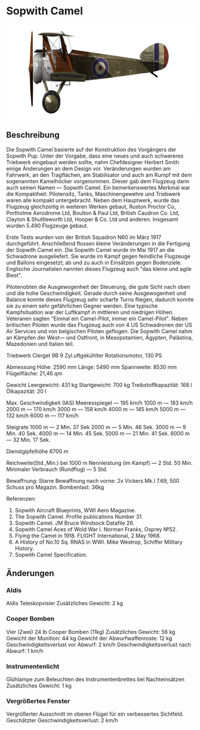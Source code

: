 # Sopwith Camel

![sopcamel](../images/sopcamel.png)

## Beschreibung

Die Sopwith Camel basierte auf der Konstruktion des Vorgängers der Sopwith Pup. Unter der Vorgabe, dass eine neues und auch schwereres Triebwerk eingebaut werden sollte, nahm Chefdesigner Herbert Smith einige Änderungen an dem Design vor. Veränderungen wurden am Fahrwerk, an den Tragflächen, am Stabilisator und auch am Rumpf mit dem sogenannten Kamelhöcker vorgenommen. Dieser gab dem Flugzeug dann auch seinen Namen — Sopwith Camel. Ein bemerkenswertes Merkmal war die Kompaktheit: Pilotensitz, Tanks, Maschinengewehre und Triebwerk waren alle kompakt untergebracht. Neben dem Hauptwerk, wurde das Flugzeug gleichzeitig in weiteren Werken gebaut, Ruston Proctor Co, Portholme Aerodrome Ltd, Boulton & Paul Ltd, British Caudron Co. Ltd, Clayton & Shuttleworth Ltd, Hooper & Co. Ltd und anderen. Insgesamt wurden 5.490 Flugzeuge gebaut.

Erste Tests wurden von der British Squadron N60 im März 1917 durchgeführt. Anschließend flossen kleine Veränderungen in die Fertigung der Sopwith Camel ein. Die Sopwith Camel wurde im Mai 1917 an die Schwadrone ausgeliefert. Sie wurde im Kampf gegen feindliche Flugzeuge und Ballons eingesetzt; ab und zu auch in Einsätzen gegen Bodenziele.  Englische Journalisten nannten dieses Flugzeug auch "das kleine und agile Biest".

Pilotenobten die Ausgewogenheit der Steuerung, die gute Sicht nach oben und die hohe Geschwindigkeit. Gerade durch seine Ausgewogenheit und Balance konnte dieses Flugzeug sehr scharfe Turns fliegen, dadurch konnte sie zu einem sehr gefährlichen Gegner werden. Eine typische Kampfsituation war der Luftkampf in mittleren und niedrigen Höhen. Veteranen sagten "Einmal ein Camel-Pilot, immer ein Camel-Pilot". Neben britischen Piloten wurde das Flugzeug auch von 4 US Schwadronen der US Air Services und von belgischen Piloten geflogen. Die Sopwith Camel nahm an Kämpfen der West— und Ostfront, in Mesopotamien, Ägypten, Palästina, Mazedonien und Italien teil.


Triebwerk
Clerget 9B 9 Zyl.uftgekühlter Rotationsmotor, 130 PS

Abmessung
Höhe: 2590 mm
Länge: 5490 mm
Spannweite: 8530 mm
Flügelfläche: 21,46 qm

Gewicht
Leergewicht: 431 kg
Startgewicht: 700 kg
Treibstoffkapazität: 168 l
Ölkapazität: 20 l

Max. Geschwindigkeit (IAS)
Meeresspiegel — 195 km/h
1000 m — 183 km/h
2000 m — 170 km/h
3000 m — 158 km/h
4000 m — 145 km/h
5000 m — 132 km/h
6000 m — 117 km/h

Steigrate
1000 m — 2 Min. 37 Sek
2000 m — 5 Min. 46 Sek.
3000 m — 9 Min. 40 Sek.
4000 m — 14 Min. 45 Sek.
5000 m — 21 Min. 41 Sek.
6000 m — 32 Min. 17 Sek.

Dienstgipfelhöhe 6700 m

Reichweite(Std.,Min.) bei 1000 m
Nennleistung (im Kampf) — 2 Std. 50 Min.
Minimaler Verbrauch (Rundflug) — 5 Std.

Bewaffnung:
Starre Bewaffnung nach vorne: 2х Vickers Mk.I 7.69, 500 Schuss pro Magazin.
Bombenlast: 36kg 

Referenzen:
1) Sopwith Aircraft Blueprints, WWI Aero Magazine.
2) The Sopwith Camel. Profile publications Number 31.
3) Sopwith Camel.  JM Bruce Windsock Datafile 26.
4) Sopwith Camel Aces of Wold War I.  Norman Franks,  Osprey №52.
5) Flying the Camel in 1918. FLIGHT International, 2 May 1968.
6) A History of No.10 Sq. RNAS in WWI. Mike Westrop, Schiffer Military History.
7) Sopwith Camel Specification.

## Änderungen

### Aldis

Aldis Teleskopvisier
Zusätzliches Gewicht: 2 kg

### Cooper Bomben

Vier (Zwei) 24 lb Cooper Bomben (11kg)
Zusätzliches Gewicht: 56 kg
Gewicht der Munition: 44 kg
Gewicht der Abwurfwaffenroste: 12 kg
Geschwindigkeitsverlust vor Abwurf: 2 km/h
Geschwindigkeitsverlust nach Abwurf: 1 km/h

### Instrumentenlicht

Glühlampe zum Beleuchten des Instrumentenbrettes bei Nachteinsätzen
Zusätzliches Gewicht: 1 kg

### Vergrößertes Fenster

Vergrößerter Ausschnitt im oberen Flügel für ein verbessertes Sichtfeld. 
Geschätzter Geschwindigkeitsverlust: 2 km/h
